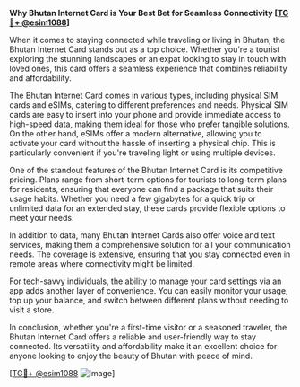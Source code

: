**Why Bhutan Internet Card is Your Best Bet for Seamless Connectivity [[TG💪+ @esim1088](https://t.me/s/esim1088)]**

When it comes to staying connected while traveling or living in Bhutan, the Bhutan Internet Card stands out as a top choice. Whether you're a tourist exploring the stunning landscapes or an expat looking to stay in touch with loved ones, this card offers a seamless experience that combines reliability and affordability.

The Bhutan Internet Card comes in various types, including physical SIM cards and eSIMs, catering to different preferences and needs. Physical SIM cards are easy to insert into your phone and provide immediate access to high-speed data, making them ideal for those who prefer tangible solutions. On the other hand, eSIMs offer a modern alternative, allowing you to activate your card without the hassle of inserting a physical chip. This is particularly convenient if you're traveling light or using multiple devices.

One of the standout features of the Bhutan Internet Card is its competitive pricing. Plans range from short-term options for tourists to long-term plans for residents, ensuring that everyone can find a package that suits their usage habits. Whether you need a few gigabytes for a quick trip or unlimited data for an extended stay, these cards provide flexible options to meet your needs.

In addition to data, many Bhutan Internet Cards also offer voice and text services, making them a comprehensive solution for all your communication needs. The coverage is extensive, ensuring that you stay connected even in remote areas where connectivity might be limited.

For tech-savvy individuals, the ability to manage your card settings via an app adds another layer of convenience. You can easily monitor your usage, top up your balance, and switch between different plans without needing to visit a store.

In conclusion, whether you're a first-time visitor or a seasoned traveler, the Bhutan Internet Card offers a reliable and user-friendly way to stay connected. Its versatility and affordability make it an excellent choice for anyone looking to enjoy the beauty of Bhutan with peace of mind.

[[TG💪+ @esim1088](https://t.me/s/esim1088) ![Image](https://i.postimg.cc/Y0z9fWf4/image.png)]